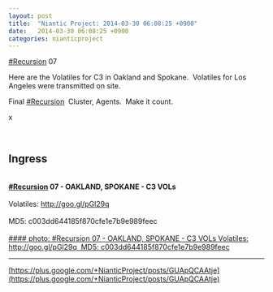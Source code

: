 ```yaml
---
layout: post
title:  "Niantic Project: 2014-03-30 06:08:25 +0900"
date:   2014-03-30 06:08:25 +0900
categories: nianticproject
---
```

[#Recursion](https://plus.google.com/s/%23Recursion "") 07

Here are the Volatiles for C3 in Oakland and Spokane.  Volatiles for Los Angeles were transmitted on site.

Final  [#Recursion](https://plus.google.com/s/%23Recursion "")  Cluster, Agents.  Make it count.

x<div class="shared"><br /><h2>Ingress</h2><br /><b><a rel="nofollow" class="ot-hashtag" href="https://plus.google.com/s/%23Recursion">#Recursion</a></b><b> 07 - OAKLAND, SPOKANE - C3 VOLs</b><br /><br />Volatiles: <a href="http://goo.gl/pGl29q" class="ot-anchor">http://goo.gl/pGl29q</a> <br /><br />MD5: c003dd644185f870cfe1e7b9e989feec<br /><br /></div>
[#### photo: #Recursion 07 - OAKLAND, SPOKANE - C3 VOLs
Volatiles: http://goo.gl/pGl29q 
MD5: c003dd644185f870cfe1e7b9e989feec](https://lh5.googleusercontent.com/-GGOnV-212-M/Uzc1g2kqBuI/AAAAAAAAppg/vIX9lD56YUU/w2048-h1153/ENL_group.jpg "")
- - -
[https://plus.google.com/+NianticProject/posts/GUApQCAAtje](https://plus.google.com/+NianticProject/posts/GUApQCAAtje)
